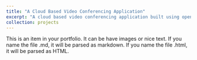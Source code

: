 ```yaml
---
title: "A Cloud Based Video Conferencing Application"
excerpt: "A cloud based video conferencing application built using open-vidu library.<br/><img src='/images/cvc.jpeg'>"
collection: projects
---
```


This is an item in your portfolio. It can be have images or nice text. If you name the file .md, it will be parsed as markdown. If you name the file .html, it will be parsed as HTML. 

